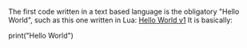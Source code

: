 The first code written in a text based language is the obligatory "Hello World", such as this one written in Lua:
<a href="lua/HelloWorld.lua">Hello World v1</a>
It is basically:
<p> print("Hello World")</p>
